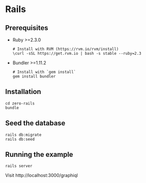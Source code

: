 # Rails

## Prerequisites

* Ruby >=2.3.0

    ```
    # Install with RVM (https://rvm.io/rvm/install)
    \curl -sSL https://get.rvm.io | bash -s stable --ruby=2.3
    ```

* Bundler >=1.11.2

    ```
    # Install with `gem install`
    gem install bundler
    ```

## Installation

    cd zero-rails
    bundle

## Seed the database

    rails db:migrate
    rails db:seed

## Running the example

    rails server

Visit http://localhost:3000/graphiql
